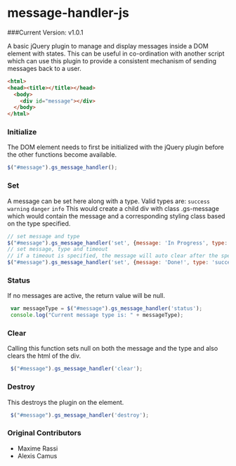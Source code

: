 message-handler-js
==================

###Current Version: v1.0.1

A basic jQuery plugin to manage and display messages inside a DOM element with states. This can be useful in co-ordination with another script which can use this plugin to provide a consistent mechanism of sending messages back to a user.

```html
<html>
<head><title></title></head>
  <body>
    <div id="message"></div>
  </body>
</html>
```

### Initialize
The DOM element needs to first be initialized with the jQuery plugin before the other functions become available.
```javascript
$("#message").gs_message_handler();
```

### Set
A message can be set here along with a type. Valid types are: ```success``` ```warning``` ```danger``` ```info```
This would create a child div with class .gs-message which would contain the message and a corresponding styling class based on the type specified.
```javascript
// set message and type
$("#message").gs_message_handler('set', {message: 'In Progress', type: 'warning'});
// set message, type and timeout
// if a timeout is specified, the message will auto clear after the specified time
$("#message").gs_message_handler('set', {message: 'Done!', type: 'succes', timeout: 500});
```

### Status
If no messages are active, the return value will be null.
```javascript
 var messageType = $("#message").gs_message_handler('status');
 console.log("Current message type is: " + messageType);
```

### Clear
Calling this function sets null on both the message and the type and also clears the html of the div.
```javascript
 $("#message").gs_message_handler('clear');
```

### Destroy
This destroys the plugin on the element.
```javascript
 $("#message").gs_message_handler('destroy');
```

### Original Contributors
*  Maxime Rassi
*  Alexis Camus
